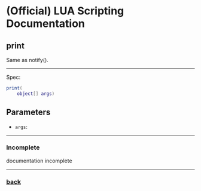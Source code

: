 
# (Official) LUA Scripting Documentation

## print

Same as notify().

___

Spec:

```lua
print(
	object[] args)
```

## Parameters

- `args`: 

___

### Incomplete

documentation incomplete

___

### [back](../other)
